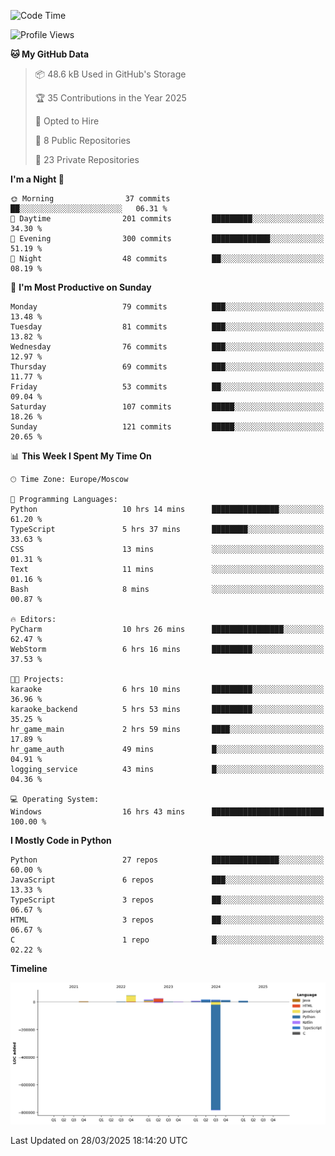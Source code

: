 <!--START_SECTION:waka-->
![Code Time](http://img.shields.io/badge/Code%20Time-641%20hrs%2058%20mins-blue)

![Profile Views](http://img.shields.io/badge/Profile%20Views-1-blue)

**🐱 My GitHub Data** 

> 📦 48.6 kB Used in GitHub's Storage 
 > 
> 🏆 35 Contributions in the Year 2025
 > 
> 💼 Opted to Hire
 > 
> 📜 8 Public Repositories 
 > 
> 🔑 23 Private Repositories 
 > 
**I'm a Night 🦉** 

```text
🌞 Morning                37 commits          ██░░░░░░░░░░░░░░░░░░░░░░░   06.31 % 
🌆 Daytime                201 commits         █████████░░░░░░░░░░░░░░░░   34.30 % 
🌃 Evening                300 commits         █████████████░░░░░░░░░░░░   51.19 % 
🌙 Night                  48 commits          ██░░░░░░░░░░░░░░░░░░░░░░░   08.19 % 
```
📅 **I'm Most Productive on Sunday** 

```text
Monday                   79 commits          ███░░░░░░░░░░░░░░░░░░░░░░   13.48 % 
Tuesday                  81 commits          ███░░░░░░░░░░░░░░░░░░░░░░   13.82 % 
Wednesday                76 commits          ███░░░░░░░░░░░░░░░░░░░░░░   12.97 % 
Thursday                 69 commits          ███░░░░░░░░░░░░░░░░░░░░░░   11.77 % 
Friday                   53 commits          ██░░░░░░░░░░░░░░░░░░░░░░░   09.04 % 
Saturday                 107 commits         █████░░░░░░░░░░░░░░░░░░░░   18.26 % 
Sunday                   121 commits         █████░░░░░░░░░░░░░░░░░░░░   20.65 % 
```


📊 **This Week I Spent My Time On** 

```text
🕑︎ Time Zone: Europe/Moscow

💬 Programming Languages: 
Python                   10 hrs 14 mins      ███████████████░░░░░░░░░░   61.20 % 
TypeScript               5 hrs 37 mins       ████████░░░░░░░░░░░░░░░░░   33.63 % 
CSS                      13 mins             ░░░░░░░░░░░░░░░░░░░░░░░░░   01.31 % 
Text                     11 mins             ░░░░░░░░░░░░░░░░░░░░░░░░░   01.16 % 
Bash                     8 mins              ░░░░░░░░░░░░░░░░░░░░░░░░░   00.87 % 

🔥 Editors: 
PyCharm                  10 hrs 26 mins      ████████████████░░░░░░░░░   62.47 % 
WebStorm                 6 hrs 16 mins       █████████░░░░░░░░░░░░░░░░   37.53 % 

🐱‍💻 Projects: 
karaoke                  6 hrs 10 mins       █████████░░░░░░░░░░░░░░░░   36.96 % 
karaoke_backend          5 hrs 53 mins       █████████░░░░░░░░░░░░░░░░   35.25 % 
hr_game_main             2 hrs 59 mins       ████░░░░░░░░░░░░░░░░░░░░░   17.89 % 
hr_game_auth             49 mins             █░░░░░░░░░░░░░░░░░░░░░░░░   04.91 % 
logging_service          43 mins             █░░░░░░░░░░░░░░░░░░░░░░░░   04.36 % 

💻 Operating System: 
Windows                  16 hrs 43 mins      █████████████████████████   100.00 % 
```

**I Mostly Code in Python** 

```text
Python                   27 repos            ███████████████░░░░░░░░░░   60.00 % 
JavaScript               6 repos             ███░░░░░░░░░░░░░░░░░░░░░░   13.33 % 
TypeScript               3 repos             ██░░░░░░░░░░░░░░░░░░░░░░░   06.67 % 
HTML                     3 repos             ██░░░░░░░░░░░░░░░░░░░░░░░   06.67 % 
C                        1 repo              █░░░░░░░░░░░░░░░░░░░░░░░░   02.22 % 
```



**Timeline**

![Lines of Code chart](https://raw.githubusercontent.com/adlemx/adlemx/main/assets/bar_graph.png)


 Last Updated on 28/03/2025 18:14:20 UTC
<!--END_SECTION:waka-->
